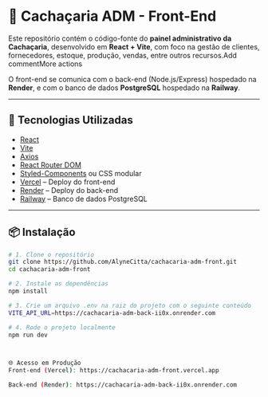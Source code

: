 # 🥃 Cachaçaria ADM - Front-End

Este repositório contém o código-fonte do **painel administrativo da Cachaçaria**, desenvolvido em **React + Vite**, com foco na gestão de clientes, fornecedores, estoque, produção, vendas, entre outros recursos.Add commentMore actions

O front-end se comunica com o back-end (Node.js/Express) hospedado na **Render**, e com o banco de dados **PostgreSQL** hospedado na **Railway**.

---

## 🚀 Tecnologias Utilizadas

- [React](https://reactjs.org/)
- [Vite](https://vitejs.dev/)
- [Axios](https://axios-http.com/)
- [React Router DOM](https://reactrouter.com/)
- [Styled-Components](https://styled-components.com/) ou CSS modular
- [Vercel](https://vercel.com/) – Deploy do front-end
- [Render](https://render.com/) – Deploy do back-end
- [Railway](https://railway.app/) – Banco de dados PostgreSQL

---


## 📦 Instalação

```bash
# 1. Clone o repositório
git clone https://github.com/AlyneCitta/cachacaria-adm-front.git
cd cachacaria-adm-front

# 2. Instale as dependências
npm install

# 3. Crie um arquivo .env na raiz do projeto com o seguinte conteúdo
VITE_API_URL=https://cachacaria-adm-back-ii0x.onrender.com

# 4. Rode o projeto localmente
npm run dev



🌐 Acesso em Produção
Front-end (Vercel): https://cachacaria-adm-front.vercel.app

Back-end (Render): https://cachacaria-adm-back-ii0x.onrender.com
